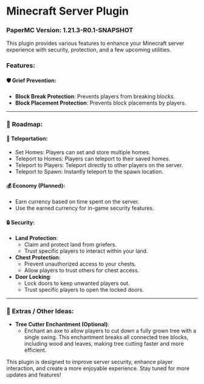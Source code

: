 # Minecraft Server Plugin

### PaperMC Version: 1.21.3-R0.1-SNAPSHOT

This plugin provides various features to enhance your Minecraft server experience with security, protection, and a few upcoming utilities.

### Features:

#### 🛡️ **Grief Prevention:**
- **Block Break Protection**: Prevents players from breaking blocks.
- **Block Placement Protection**: Prevents block placements by players.

---

### 🚀 **Roadmap:**

#### 🔮 **Teleportation:**
- Set Homes: Players can set and store multiple homes.
- Teleport to Homes: Players can teleport to their saved homes.
- Teleport to Players: Teleport directly to other players on the server.
- Teleport to Spawn: Instantly teleport to the spawn location.

#### 💰 **Economy (Planned):**
- Earn currency based on time spent on the server.
- Use the earned currency for in-game security features.

#### 🔒 **Security:**
- **Land Protection**:
    - Claim and protect land from griefers.
    - Trust specific players to interact within your land.
- **Chest Protection**:
    - Prevent unauthorized access to your chests.
    - Allow players to trust others for chest access.
- **Door Locking**:
    - Lock doors to keep unwanted players out.
    - Trust specific players to open the locked doors.

---

### 🌟 **Extras / Other Ideas:**
- **Tree Cutter Enchantment (Optional)**:
    - Enchant an axe to allow players to cut down a fully grown tree with a single swing. This enchantment breaks all connected tree blocks, including wood and leaves, making tree cutting faster and more efficient.


This plugin is designed to improve server security, enhance player interaction, and create a more enjoyable experience. Stay tuned for more updates and features!


